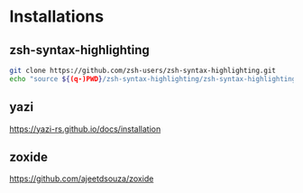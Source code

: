 # Installations

## zsh-syntax-highlighting
```bash
git clone https://github.com/zsh-users/zsh-syntax-highlighting.git
echo "source ${(q-)PWD}/zsh-syntax-highlighting/zsh-syntax-highlighting.zsh" >> ${ZDOTDIR:-$HOME}/.zshrc
```

## yazi
https://yazi-rs.github.io/docs/installation

## zoxide
https://github.com/ajeetdsouza/zoxide
